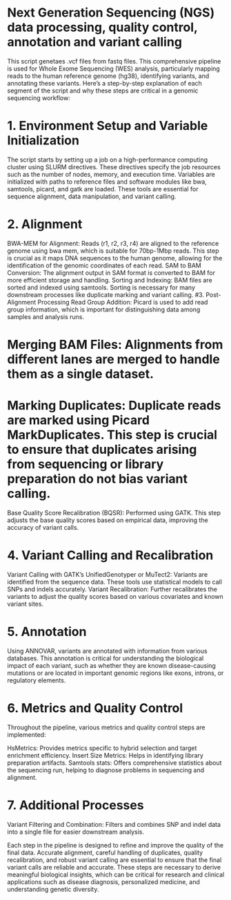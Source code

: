 # Next Generation Sequencing (NGS) data processing, quality control, annotation and variant calling
This script genetaes .vcf files from fastq files. This comprehensive pipeline is used for Whole Exome Sequencing (WES) analysis, particularly mapping reads to the human reference genome (hg38), identifying variants, and annotating these variants. Here’s a step-by-step explanation of each segment of the script and why these steps are critical in a genomic sequencing workflow:

# 1. Environment Setup and Variable Initialization
The script starts by setting up a job on a high-performance computing cluster using SLURM directives. These directives specify the job resources such as the number of nodes, memory, and execution time. Variables are initialized with paths to reference files and software modules like bwa, samtools, picard, and gatk are loaded. These tools are essential for sequence alignment, data manipulation, and variant calling.

# 2. Alignment
BWA-MEM for Alignment: Reads (r1, r2, r3, r4) are aligned to the reference genome using bwa mem, which is suitable for 70bp-1Mbp reads. This step is crucial as it maps DNA sequences to the human genome, allowing for the identification of the genomic coordinates of each read.
SAM to BAM Conversion: The alignment output in SAM format is converted to BAM for more efficient storage and handling.
Sorting and Indexing: BAM files are sorted and indexed using samtools. Sorting is necessary for many downstream processes like duplicate marking and variant calling.
#3. Post-Alignment Processing
Read Group Addition: Picard is used to add read group information, which is important for distinguishing data among samples and analysis runs.
# Merging BAM Files: Alignments from different lanes are merged to handle them as a single dataset.
# Marking Duplicates: Duplicate reads are marked using Picard MarkDuplicates. This step is crucial to ensure that duplicates arising from sequencing or library preparation do not bias variant calling.
Base Quality Score Recalibration (BQSR): Performed using GATK. This step adjusts the base quality scores based on empirical data, improving the accuracy of variant calls.
# 4. Variant Calling and Recalibration
Variant Calling with GATK’s UnifiedGenotyper or MuTect2: Variants are identified from the sequence data. These tools use statistical models to call SNPs and indels accurately.
Variant Recalibration: Further recalibrates the variants to adjust the quality scores based on various covariates and known variant sites.
# 5. Annotation
Using ANNOVAR, variants are annotated with information from various databases. This annotation is critical for understanding the biological impact of each variant, such as whether they are known disease-causing mutations or are located in important genomic regions like exons, introns, or regulatory elements.

# 6. Metrics and Quality Control
Throughout the pipeline, various metrics and quality control steps are implemented:

HsMetrics: Provides metrics specific to hybrid selection and target enrichment efficiency.
Insert Size Metrics: Helps in identifying library preparation artifacts.
Samtools stats: Offers comprehensive statistics about the sequencing run, helping to diagnose problems in sequencing and alignment.

# 7. Additional Processes
Variant Filtering and Combination: Filters and combines SNP and indel data into a single file for easier downstream analysis.

Each step in the pipeline is designed to refine and improve the quality of the final data. Accurate alignment, careful handling of duplicates, quality recalibration, and robust variant calling are essential to ensure that the final variant calls are reliable and accurate. These steps are necessary to derive meaningful biological insights, which can be critical for research and clinical applications such as disease diagnosis, personalized medicine, and understanding genetic diversity.
